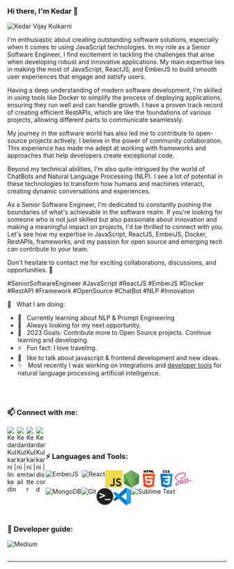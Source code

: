 ### Hi there, I'm Kedar 👋

<p align="left"> <img src="https://komarev.com/ghpvc/?username=kedarvijaykulkarni" alt="Kedar Vijay Kulkarni" /> </p>

I'm enthusiastic about creating outstanding software solutions, especially when it comes to using JavaScript technologies. In my role as a Senior Software Engineer, I find excitement in tackling the challenges that arise when developing robust and innovative applications. My main expertise lies in making the most of JavaScript, ReactJS, and EmberJS to build smooth user experiences that engage and satisfy users.

Having a deep understanding of modern software development, I'm skilled in using tools like Docker to simplify the process of deploying applications, ensuring they run well and can handle growth. I have a proven track record of creating efficient RestAPIs, which are like the foundations of various projects, allowing different parts to communicate seamlessly.

My journey in the software world has also led me to contribute to open-source projects actively. I believe in the power of community collaboration. This experience has made me adept at working with frameworks and approaches that help developers create exceptional code.

Beyond my technical abilities, I'm also quite intrigued by the world of ChatBots and Natural Language Processing (NLP). I see a lot of potential in these technologies to transform how humans and machines interact, creating dynamic conversations and experiences.

As a Senior Software Engineer, I'm dedicated to constantly pushing the boundaries of what's achievable in the software realm. If you're looking for someone who is not just skilled but also passionate about innovation and making a meaningful impact on projects, I'd be thrilled to connect with you. Let's see how my expertise in JavaScript, ReactJS, EmberJS, Docker, RestAPIs, frameworks, and my passion for open source and emerging tech can contribute to your team.

Don't hesitate to contact me for exciting collaborations, discussions, and opportunities. 🚀

#SeniorSoftwareEngineer #JavaScript #ReactJS #EmberJS #Docker #RestAPI #Framework #OpenSource #ChatBot #NLP #Innovation

🔭 &nbsp; What I am doing:
- 🌱 &nbsp; Currently learning about NLP & Prompt Engineering
- 🚀 &nbsp; Always looking for my next opportunity.
- 🥅 &nbsp; 2023 Goals: Contribute more to Open Source projects. Continue learning and developing.
- ⚡️ &nbsp; Fun fact: I love traveling.
- 💬 &nbsp; like to talk about javascript & frontend development and new ideas.
- ✨ &nbsp; Most recently I was working on integrations and [developer tools][mantiumapi] for natural language processing artificial intelligence.

<br />
<br />

### 📫 Connect with me:

[<img align="left" alt="Kedar Kulkarni | linkedin" margin="8px" width="22px" src="https://cdn.iconscout.com/icon/free/png-512/linkedin-160-461814.png" />][linkedin]

[<img align="left" alt="Kedar Kulkarni | email" width="22px" src="https://cdn.iconscout.com/icon/free/png-512/gmail-30-722694.png" />][email]

[<img align="left" alt="Kedar Kulkarni | twitter" width="22px" src="https://cdn.iconscout.com/icon/free/png-256/twitter-241-721979.png" />][twitter]

[<img align="left" alt="Kedar Kulkarni | discord" width="22px" src="https://cdn.iconscout.com/icon/free/png-256/discord-4054115-3353190.png" />][discord]

<br />
<br />

### ⚡ Languages and Tools:

[<img align="left" title="EmberJS" alt="EmberJS" src="https://emberjs.com/images/ember-logo.svg" alt="home" width="83" height="40" />][emberjs]

[<img align="left" title="React" alt="React" height="40" src="https://cdn.iconscout.com/icon/free/png-512/react-3-1175109.png" />][webdevplaylist]

[<img align="left" title="JavaScript" alt="JavaScript" height="40" src="https://raw.githubusercontent.com/github/explore/80688e429a7d4ef2fca1e82350fe8e3517d3494d/topics/javascript/javascript.png" />][webdevplaylist]

[<img align="left" title="Node.js" alt="Node.js" height="40" src="https://raw.githubusercontent.com/github/explore/80688e429a7d4ef2fca1e82350fe8e3517d3494d/topics/nodejs/nodejs.png" />][webdevplaylist]

[<img align="left" title="HTML5" alt="HTML5" height="40" src="https://raw.githubusercontent.com/github/explore/80688e429a7d4ef2fca1e82350fe8e3517d3494d/topics/html/html.png" />][webdevplaylist]

[<img align="left" title="CSS3" alt="CSS3" height="40" src="https://raw.githubusercontent.com/github/explore/80688e429a7d4ef2fca1e82350fe8e3517d3494d/topics/css/css.png" />][webdevplaylist]

[<img align="left" title="Sass" alt="Sass" height="40" src="https://raw.githubusercontent.com/github/explore/80688e429a7d4ef2fca1e82350fe8e3517d3494d/topics/sass/sass.png" />][webdevplaylist]

[<img align="left" title="MongoDB" alt="MongoDB" height="40" src="https://cdn.iconscout.com/icon/free/png-256/mongodb-3-1175138.png" />][mongodb]

[<img align="left" title="Git" alt="Git" height="40" src="https://cdn.iconscout.com/icon/free/png-512/git-16-1175195.png" />][github]

[<img align="left" title="Terminal" alt="Terminal" height="40" src="https://raw.githubusercontent.com/github/explore/80688e429a7d4ef2fca1e82350fe8e3517d3494d/topics/terminal/terminal.png" />][webdevplaylist]

[<img align="left" title="Visual Studio Code" alt="Visual Studio Code" height="40" src="https://raw.githubusercontent.com/github/explore/80688e429a7d4ef2fca1e82350fe8e3517d3494d/topics/visual-studio-code/visual-studio-code.png" />][webdevplaylist]

[<img align="left" title="Sublime text" alt="Sublime Text" height="40" src="https://cdn.iconscout.com/icon/free/png-256/sublime-text-3521747-2945191.png" />][webdevplaylist]

<br />
<br />  
<br />
<br />
<br />
<br />

### 🌱 Developer guide:  
[<img align="left" title="Medium" alt="Medium" height="40" src="https://cdn.iconscout.com/icon/free/png-256/medium-logo-3610097-3014862.png" />][medium]

<br />
<br />

---
[twitter]: https://twitter.com/kedman1234
[discord]: https://discordapp.com/users/519099016408203304
[github]: https://github.com/kedarvijaykulkarni/
[linkedin]: https://www.linkedin.com/in/kedarvijaykulkarni/
[email]: mailto:kedarvijaykulkarni@gmail.com?Subject=Hear%20from%20you%20on%20github
[medium]: https://medium.com/@kedman1234/
[mongodb]: https://university.mongodb.com/course_completion/a1585c53-9ef6-4bd8-b8f6-da393b76
[emberjs]: https://emberjs.com/
[webdevplaylist]: https://www.linkedin.com/in/kedarvijaykulkarni/
[mantiumapi]: https://www.npmjs.com/package/@mantium/mantiumapi
